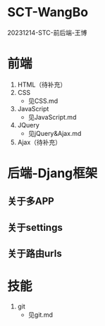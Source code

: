 # SCT-WangBo
20231214-STC-前后端-王博

# 前端
1. HTML（待补充）
2. CSS
	- 见CSS.md
3. JavaScript  
	- 见JavaScript.md
4. JQuery
	- 见jQuery&Ajax.md
5. Ajax（待补充）


   

# 后端-Djang框架

## 关于多APP

## 关于settings

## 关于路由urls

# 技能
1. git
	- 见git.md